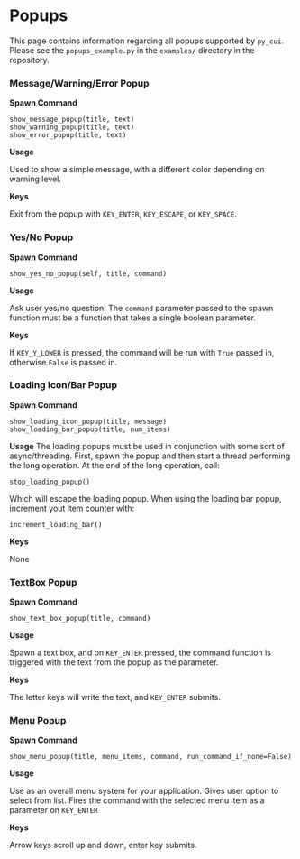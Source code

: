 # Popups

This page contains information regarding all popups supported by `py_cui`. Please see the `popups_example.py` in the `examples/` directory in the repository.

### Message/Warning/Error Popup

**Spawn Command**
```
show_message_popup(title, text)
show_warning_popup(title, text)
show_error_popup(title, text)
```
**Usage**

Used to show a simple message, with a different color depending on warning level.

**Keys**

Exit from the popup with `KEY_ENTER`, `KEY_ESCAPE`, or `KEY_SPACE`.

### Yes/No Popup

**Spawn Command**
```
show_yes_no_popup(self, title, command)
```
**Usage**

Ask user yes/no question. The `command` parameter passed to the spawn function must be a function that takes a single boolean parameter.

**Keys**

If `KEY_Y_LOWER` is pressed, the command will be run with `True` passed in, otherwise `False` is passed in.

### Loading Icon/Bar Popup

**Spawn Command**
```
show_loading_icon_popup(title, message)
show_loading_bar_popup(title, num_items)
```
**Usage**
The loading popups must be used in conjunction with some sort of async/threading. First, spawn the popup and then start a thread performing the long operation. At the end of the long operation, call:
```
stop_loading_popup()
```
Which will escape the loading popup.
When using the loading bar popup, increment yout item counter with:
```
increment_loading_bar()
```
**Keys**

None

### TextBox Popup

**Spawn Command**
```
show_text_box_popup(title, command)
```
**Usage**

Spawn a text box, and on `KEY_ENTER` pressed, the command function is triggered with the text from the popup as the parameter.

**Keys**

The letter keys will write the text, and `KEY_ENTER` submits.

### Menu Popup

**Spawn Command**
```
show_menu_popup(title, menu_items, command, run_command_if_none=False)
```
**Usage**

Use as an overall menu system for your application. Gives user option to select from list. Fires the command with the selected menu item as a parameter on `KEY_ENTER`

**Keys**

Arrow keys scroll up and down, enter key submits.
